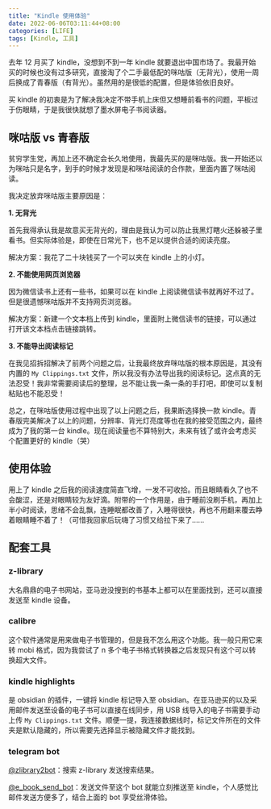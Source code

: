 ```yaml
---
title: "Kindle 使用体验"
date: 2022-06-06T03:11:44+08:00
categories: [LIFE]
tags: [Kindle, 工具]
---
```

去年 12 月买了 kindle，没想到不到一年 kindle 就要退出中国市场了。我最开始买的时候也没有过多研究，直接淘了个二手最低配的咪咕版（无背光），使用一周后换成了青春版（有背光）。虽然用的是很低的配置，但是体验依旧良好。
<!--more-->

买 kindle 的初衷是为了解决我决定不带手机上床但又想睡前看书的问题，平板过于伤眼睛，于是我很快就想了墨水屏电子书阅读器。

## 咪咕版 vs 青春版

贫穷学生党，再加上还不确定会长久地使用，我最先买的是咪咕版。我一开始还以为咪咕只是名字，到手的时候才发现是和咪咕阅读的合作款，里面内置了咪咕阅读。

我决定放弃咪咕版主要原因是：

**1. 无背光**

首先我得承认我是故意买无背光的，理由是我认为可以防止我黑灯瞎火还躲被子里看书。但实际体验是，即使在日常光下，也不足以提供合适的阅读亮度。

解决方案：我花了二十块钱买了一个可以夹在 kindle 上的小灯。

**2. 不能使用网页浏览器**

因为微信读书上还有一些书，如果可以在 kindle 上阅读微信读书就再好不过了。但是很遗憾咪咕版并不支持网页浏览器。

解决方案：新建一个文本档上传到 kindle，里面附上微信读书的链接，可以通过打开该文本档点击链接跳转。

**3. 不能导出阅读标记**

在我见招拆招解决了前两个问题之后，让我最终放弃咪咕版的根本原因是，其没有内置的 `My Clippings.txt` 文件，所以我没有办法导出我的阅读标记。这点真的无法忍受！我非常需要阅读后的整理，总不能让我一条一条的手打吧，即使可以复制粘贴也不能忍受！

总之，在咪咕版使用过程中出现了以上问题之后，我果断选择换一款 kindle。青春版完美解决了以上的问题，分辨率、背光灯亮度等也在我的接受范围之内，最终成为了我的第一台 kindle。现在阅读量也不算特别大，未来有钱了或许会考虑买个配置更好的 kindle（哭）

## 使用体验
用上了 kindle 之后我的阅读速度简直飞增，一发不可收拾。而且眼睛看久了也不会酸涩，还是对眼睛较为友好滴。附带的一个作用是，由于睡前没刷手机，再加上半小时阅读，思绪不会乱飘，连睡眠都改善了，入睡得很快，再也不用翻来覆去睁着眼睛睡不着了！（可惜我回家后玩嗨了习惯又给拉下来了......

## 配套工具
### z-library
大名鼎鼎的电子书网站，亚马逊没搜到的书基本上都可以在里面找到，还可以直接发送至 kindle 设备。

### calibre
这个软件通常是用来做电子书管理的，但是我不怎么用这个功能。我一般只用它来转 mobi 格式，因为我尝试了 n 多个电子书格式转换器之后发现只有这个可以转换超大文件。

### kindle highlights
是 obsidian 的插件，一键将 kindle 标记导入至 obsidian。在亚马逊买的以及采用邮件发送至设备的电子书可以直接在线同步，用 USB 线导入的电子书需要手动上传 `My Clippings.txt`  文件。顺便一提，我连接数据线时，标记文件所在的文件夹是默认隐藏的，所以需要先选择显示被隐藏文件才能找到。

### telegram bot
[@zlibrary2bot](https://t.me/zlibrary2bot)：搜索 z-library 发送搜索结果。

[@e_book_send_bot](https://t.me/e_book_send_bot)：发送文件至这个 bot 就能立刻推送至 kindle，个人感觉比邮件发送方便多了，结合上面的 bot 享受丝滑体验。
